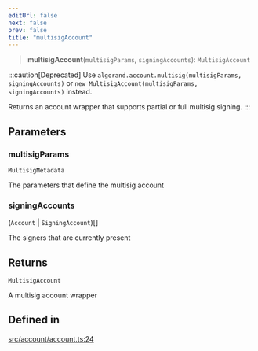 ```yaml
---
editUrl: false
next: false
prev: false
title: "multisigAccount"
---
```


> **multisigAccount**(`multisigParams`, `signingAccounts`): `MultisigAccount`

:::caution[Deprecated]
Use `algorand.account.multisig(multisigParams, signingAccounts)` or `new MultisigAccount(multisigParams, signingAccounts)` instead.

Returns an account wrapper that supports partial or full multisig signing.
:::

## Parameters

### multisigParams

`MultisigMetadata`

The parameters that define the multisig account

### signingAccounts

(`Account` \| `SigningAccount`)[]

The signers that are currently present

## Returns

`MultisigAccount`

A multisig account wrapper

## Defined in

[src/account/account.ts:24](https://github.com/algorandfoundation/algokit-utils-ts/blob/e57e96ab17213653e656688e8d7251c0107554cf/src/account/account.ts#L24)
